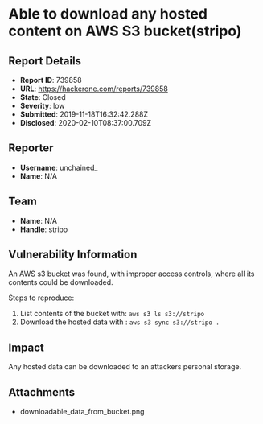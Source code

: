 # Able to download any hosted content on AWS S3 bucket(stripo)

## Report Details
- **Report ID**: 739858
- **URL**: https://hackerone.com/reports/739858
- **State**: Closed
- **Severity**: low
- **Submitted**: 2019-11-18T16:32:42.288Z
- **Disclosed**: 2020-02-10T08:37:00.709Z

## Reporter
- **Username**: unchained_
- **Name**: N/A

## Team
- **Name**: N/A
- **Handle**: stripo

## Vulnerability Information
An AWS s3 bucket was found, with improper access controls, where all its contents could be downloaded.

Steps to reproduce:
1. List contents of the bucket with: ``aws s3 ls s3://stripo``
2. Download the hosted data with : ``aws s3 sync s3://stripo .``

## Impact

Any hosted data can be downloaded to an attackers personal storage.

## Attachments
- downloadable_data_from_bucket.png
